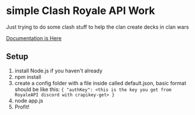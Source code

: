 # simple Clash Royale API Work #

Just trying to do some clash stuff to help the clan create decks in clan wars

[Documentation is Here](https://docs.royaleapi.com/#/)

## Setup ##
1. install Node.js if you haven't already
2. npm install
3. create a config folder with a file inside called default.json, basic format should be like this: 
`{ "authKey": <this is the key you get from RoyaleAPI discord with crapikey-get> }`
4. node app.js
5. Profit!
